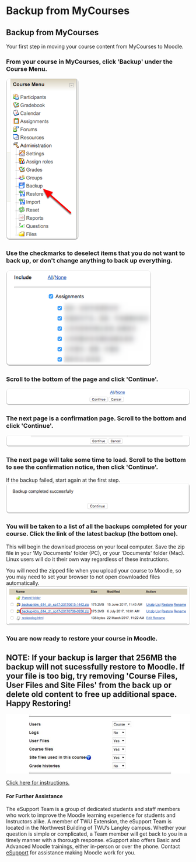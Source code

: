 # Backup from MyCourses

## Backup from MyCourses

Your first step in moving your course content from MyCourses to Moodle.

### From your course in MyCourses, click 'Backup' under the Course Menu.

![](../.gitbook/assets/from-your-course-in-mycourses-click-backup-under-the-course-menu.png)

### Use the checkmarks to deselect items that you do not want to back up, or don't change anything to back up everything.

![](../.gitbook/assets/use-the-checkmarks-to-deselect-items-that-you-do-not-want-to-back-up-or-don-t-change-anything-to-ba.png)

### Scroll to the bottom of the page and click 'Continue'.

![](../.gitbook/assets/scroll-to-the-bottom-of-the-page-and-click-continue.png)

### The next page is a confirmation page. Scroll to the bottom and click 'Continue'.

![](../.gitbook/assets/the-next-page-is-a-confirmation-page-scroll-to-the-bottom-and-click-continue.png)

### The next page will take some time to load. Scroll to the bottom to see the confirmation notice, then click 'Continue'.

If the backup failed, start again at the first step.  
![](../.gitbook/assets/the-next-page-will-take-some-time-to-load-scroll-to-the-bottom-to-see-the-confirmation-notice-then.png)

### You will be taken to a list of all the backups completed for your course. Click the link of the latest backup \(the bottom one\).

This will begin the download process on your local computer. Save the zip file in your 'My Documents' folder \(PC\), or your 'Documents' folder \(Mac\). Linux users will do it their own way regardless of these instructions.

You will need the zipped file when you upload your course to Moodle, so you may need to set your browser to not open downloaded files automatically.  
![](../.gitbook/assets/you-will-be-taken-to-a-list-of-all-the-backups-completed-for-your-course-click-the-link-of-the-lates.png)

### You are now ready to restore your course in Moodle.

## **NOTE: If your backup is larger that 256MB the backup will not sucessfully restore to Moodle. If your file is too big, try removing 'Course Files, User Files and Site Files' from the back up or delete old content to free up additional space. Happy Restoring!**

![](../.gitbook/assets/course-files-pic.JPG)

[Click here for instructions.](https://twonline.gitbook.io/moodlefaq/~/drafts/-LISZupfgmxaOdkBaORL/primary/resources-for-mycourses-shutdown/restore-a-course-from-mycourses)

#### For Further Assistance

The eSupport Team is a group of dedicated students and staff members who work to improve the Moodle learning experience for students and Instructors alike. A member of TWU Extension, the eSupport Team is located in the Northwest Building of TWU’s Langley campus. Whether your question is simple or complicated, a Team member will get back to you in a timely manner with a thorough response. eSupport also offers Basic and Advanced Moodle trainings, either in-person or over the phone. Contact [eSupport](https://trinitywestern.teamdynamix.com/TDClient/Requests/ServiceDet?ID=16141) for assistance making Moodle work for you.

